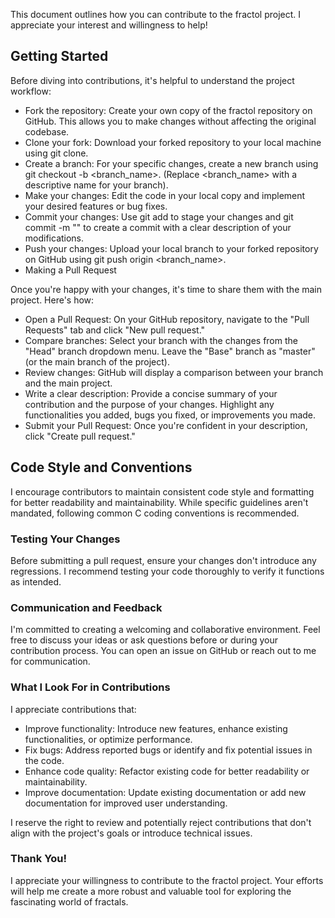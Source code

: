 This document outlines how you can contribute to the fractol project. I appreciate your interest and willingness to help!

## Getting Started
Before diving into contributions, it's helpful to understand the project workflow:

  *  Fork the repository: Create your own copy of the fractol repository on GitHub. This allows you to make changes without affecting the original codebase.
  *  Clone your fork: Download your forked repository to your local machine using git clone.
  *  Create a branch: For your specific changes, create a new branch using git checkout -b <branch_name>. (Replace <branch_name> with a descriptive name for your branch).
  *  Make your changes: Edit the code in your local copy and implement your desired features or bug fixes.
  *  Commit your changes: Use git add to stage your changes and git commit -m "<commit message>" to create a commit with a clear description of your modifications.
  *  Push your changes: Upload your local branch to your forked repository on GitHub using git push origin <branch_name>.
  *  Making a Pull Request
    
Once you're happy with your changes, it's time to share them with the main project. Here's how:

 * Open a Pull Request: On your GitHub repository, navigate to the "Pull Requests" tab and click "New pull request."
 * Compare branches: Select your branch with the changes from the "Head" branch dropdown menu. Leave the "Base" branch as "master" (or the main branch of the project).
 * Review changes: GitHub will display a comparison between your branch and the main project.
 * Write a clear description: Provide a concise summary of your contribution and the purpose of your changes. Highlight any functionalities you added, bugs you fixed, or improvements you made.
 * Submit your Pull Request: Once you're confident in your description, click "Create pull request."

## Code Style and Conventions
I encourage contributors to maintain consistent code style and formatting for better readability and maintainability. While specific guidelines aren't mandated, following common C coding conventions is recommended.

### Testing Your Changes
Before submitting a pull request, ensure your changes don't introduce any regressions. I recommend testing your code thoroughly to verify it functions as intended.

### Communication and Feedback
I'm committed to creating a welcoming and collaborative environment. Feel free to discuss your ideas or ask questions before or during your contribution process. You can open an issue on GitHub or reach out to me for communication.

### What I Look For in Contributions
I appreciate contributions that:

 * Improve functionality: Introduce new features, enhance existing functionalities, or optimize performance.
 * Fix bugs: Address reported bugs or identify and fix potential issues in the code.
 * Enhance code quality: Refactor existing code for better readability or maintainability.
 * Improve documentation: Update existing documentation or add new documentation for improved user understanding.

I reserve the right to review and potentially reject contributions that don't align with the project's goals or introduce technical issues.

### Thank You!
I appreciate your willingness to contribute to the fractol project. Your efforts will help me create a more robust and valuable tool for exploring the fascinating world of fractals.






